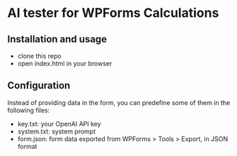# AI tester for WPForms Calculations

## Installation and usage
- clone this repo
- open index.html in your browser

## Configuration
Instead of providing data in the form, you can predefine some of them in the following files:
- key.txt: your OpenAI API key
- system.txt: system prompt
- form.json: form data exported from WPForms > Tools > Export, in JSON format
